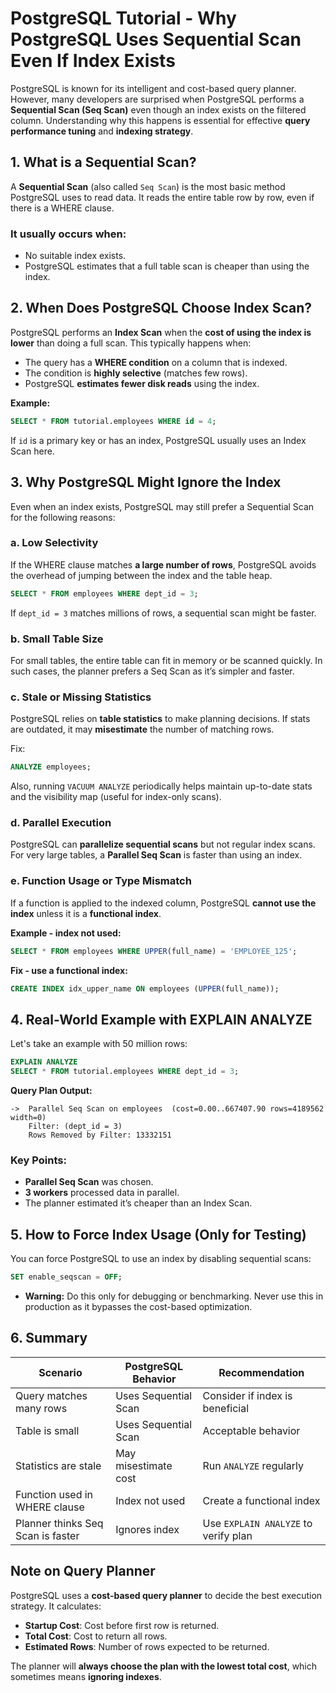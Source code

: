 # PostgreSQL Tutorial - Why PostgreSQL Uses Sequential Scan Even If Index Exists

PostgreSQL is known for its intelligent and cost-based query planner. However, many developers are surprised when PostgreSQL performs a **Sequential Scan (Seq Scan)** even though an index exists on the filtered column. Understanding why this happens is essential for effective **query performance tuning** and **indexing strategy**.

## 1. What is a Sequential Scan?

A **Sequential Scan** (also called `Seq Scan`) is the most basic method PostgreSQL uses to read data. It reads the entire table row by row, even if there is a WHERE clause.

### It usually occurs when:

* No suitable index exists.
* PostgreSQL estimates that a full table scan is cheaper than using the index.

## 2. When Does PostgreSQL Choose Index Scan?

PostgreSQL performs an **Index Scan** when the **cost of using the index is lower** than doing a full scan. This typically happens when:

* The query has a **WHERE condition** on a column that is indexed.
* The condition is **highly selective** (matches few rows).
* PostgreSQL **estimates fewer disk reads** using the index.

**Example:**

```sql
SELECT * FROM tutorial.employees WHERE id = 4;
```

If `id` is a primary key or has an index, PostgreSQL usually uses an Index Scan here.

## 3. Why PostgreSQL Might Ignore the Index

Even when an index exists, PostgreSQL may still prefer a Sequential Scan for the following reasons:

### a. Low Selectivity

If the WHERE clause matches **a large number of rows**, PostgreSQL avoids the overhead of jumping between the index and the table heap.

```sql
SELECT * FROM employees WHERE dept_id = 3;
```

If `dept_id = 3` matches millions of rows, a sequential scan might be faster.

### b. Small Table Size

For small tables, the entire table can fit in memory or be scanned quickly. In such cases, the planner prefers a Seq Scan as it’s simpler and faster.

### c. Stale or Missing Statistics

PostgreSQL relies on **table statistics** to make planning decisions. If stats are outdated, it may **misestimate** the number of matching rows.

Fix:

```sql
ANALYZE employees;
```

Also, running `VACUUM ANALYZE` periodically helps maintain up-to-date stats and the visibility map (useful for index-only scans).

### d. Parallel Execution

PostgreSQL can **parallelize sequential scans** but not regular index scans. For very large tables, a **Parallel Seq Scan** is faster than using an index.

### e. Function Usage or Type Mismatch

If a function is applied to the indexed column, PostgreSQL **cannot use the index** unless it is a **functional index**.

**Example - index not used:**

```sql
SELECT * FROM employees WHERE UPPER(full_name) = 'EMPLOYEE_125';
```

**Fix - use a functional index:**

```sql
CREATE INDEX idx_upper_name ON employees (UPPER(full_name));
```

## 4. Real-World Example with EXPLAIN ANALYZE

Let's take an example with 50 million rows:

```sql
EXPLAIN ANALYZE
SELECT * FROM tutorial.employees WHERE dept_id = 3;
```

**Query Plan Output:**

```
->  Parallel Seq Scan on employees  (cost=0.00..667407.90 rows=4189562 width=0)
    Filter: (dept_id = 3)
    Rows Removed by Filter: 13332151
```

### Key Points:

* **Parallel Seq Scan** was chosen.
* **3 workers** processed data in parallel.
* The planner estimated it’s cheaper than an Index Scan.

## 5. How to Force Index Usage (Only for Testing)

You can force PostgreSQL to use an index by disabling sequential scans:

```sql
SET enable_seqscan = OFF;
```

* **Warning:** Do this only for debugging or benchmarking. Never use this in production as it bypasses the cost-based optimization.

## 6. Summary

| Scenario                          | PostgreSQL Behavior  | Recommendation                       |
| --------------------------------- | -------------------- | ------------------------------------ |
| Query matches many rows           | Uses Sequential Scan | Consider if index is beneficial      |
| Table is small                    | Uses Sequential Scan | Acceptable behavior                  |
| Statistics are stale              | May misestimate cost | Run `ANALYZE` regularly              |
| Function used in WHERE clause     | Index not used       | Create a functional index            |
| Planner thinks Seq Scan is faster | Ignores index        | Use `EXPLAIN ANALYZE` to verify plan |

## Note on Query Planner

PostgreSQL uses a **cost-based query planner** to decide the best execution strategy. It calculates:

* **Startup Cost**: Cost before first row is returned.
* **Total Cost**: Cost to return all rows.
* **Estimated Rows**: Number of rows expected to be returned.

The planner will **always choose the plan with the lowest total cost**, which sometimes means **ignoring indexes**.